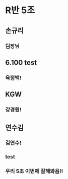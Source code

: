 # R반 5조

## 손규리
### 팀장님
## 6.100 test
### 육정백!
## KGW
### 강경원!
## 연수김
### 김연수!
### test

### 우리 5조 이번에 잘해봐욥!!
